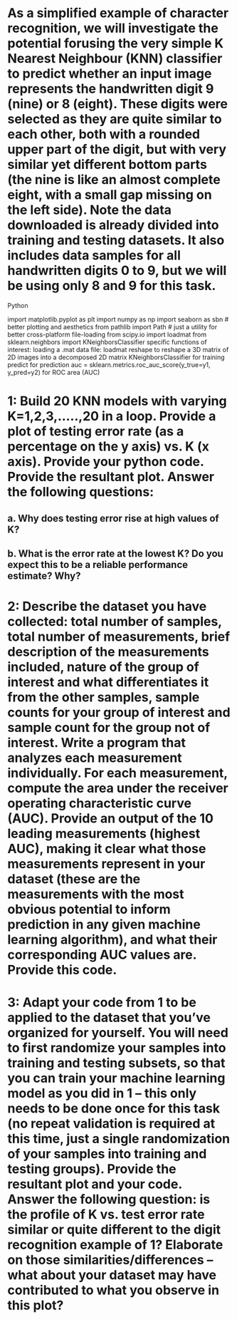 # As a simplified example of character recognition, we will investigate the potential forusing the very simple K Nearest Neighbour (KNN) classifier to predict whether an input image represents the handwritten digit 9 (nine) or 8 (eight). These digits were selected as they are quite similar to each other, both with a rounded upper part of the digit, but with very similar yet different bottom parts (the nine is like an almost complete eight, with a small gap missing on the left side). Note the data downloaded is already divided into training and testing datasets. It also includes data samples for all handwritten digits 0 to 9, but we will be using only 8 and 9 for this task. 

Python

import matplotlib.pyplot as plt
import numpy as np
import seaborn as sbn # better plotting and aesthetics
from pathlib import Path # just a utility for better cross-platform file-loading
from scipy.io import loadmat
from sklearn.neighbors import KNeighborsClassifier
specific functions of interest:
loading a .mat data file: loadmat
reshape to reshape a 3D matrix of 2D images into a decomposed 2D matrix
KNeighborsClassifier for training
predict for prediction
auc = sklearn.metrics.roc_auc_score(y_true=y1, y_pred=y2) for ROC area (AUC)


# 1: Build 20 KNN models with varying K=1,2,3,…..,20 in a loop. Provide a plot of testing error rate (as a percentage on the y axis) vs. K (x axis). Provide your python code. Provide the resultant plot. Answer the following questions:
## a. Why does testing error rise at high values of K?
## b. What is the error rate at the lowest K? Do you expect this to be a reliable performance estimate? Why? 

# 2: Describe the dataset you have collected: total number of samples, total number of measurements, brief description of the measurements included, nature of the group of interest and what differentiates it from the other samples, sample counts for your group of interest and sample count for the group not of interest. Write a program that analyzes each measurement individually. For each measurement, compute the area under the receiver operating characteristic curve (AUC). Provide an output of the 10 leading measurements (highest AUC), making it clear what those measurements represent in your dataset (these are the measurements with the most obvious potential to inform prediction in any given machine learning algorithm), and what their corresponding AUC values are. Provide this code.

# 3: Adapt your code from 1 to be applied to the dataset that you’ve organized for yourself. You will need to first randomize your samples into training and testing subsets, so that you can train your machine learning model as you did in 1 – this only needs to be done once for this task (no repeat validation is required at this time, just a single randomization of your samples into training and testing groups). Provide the resultant plot and your code. Answer the following question: is the profile of K vs. test error rate similar or quite different to the digit recognition example of 1? Elaborate on those similarities/differences – what about your dataset may have contributed to what you observe in this plot? 